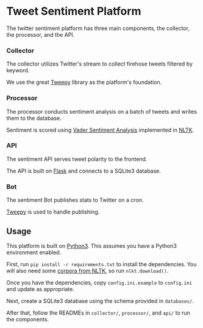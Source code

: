 # Tweet Sentiment Platform

The twitter sentiment platform has three main components, the collector, the processor,
and the API.

### Collector
The collector utilizes Twitter's stream to collect firehose tweets filtered by keyword.

We use the great [Tweepy](http://www.tweepy.org/) library as the platform's foundation.

### Processor
The processor conducts sentiment analysis on a batch of tweets and writes them to the database.

Sentiment is scored using [Vader Sentiment Analysis](http://comp.social.gatech.edu/papers/icwsm14.vader.hutto.pdf) implemented in [NLTK](http://www.nltk.org/).

### API
The sentiment API serves tweet polarity to the frontend.  

The API is built on [Flask](http://flask.pocoo.org/) and connects to a SQLite3 database.

### Bot
The sentiment Bot publishes stats to Twitter on a cron.  

[Tweepy](http://www.tweepy.org/) is used to handle publishing.

## Usage
This platform is built on [Python3](https://www.python.org/download/releases/3.0/). This assumes
you have a Python3 environment enabled.

First, run `pip install -r requirements.txt` to install the dependencies. You will also
need some [corpora from NLTK](http://www.nltk.org/data.html), so run `nlkt.download()`.

Once you have the dependencies, copy `config.ini.example` to `config.ini` and update as
appropriate.

Next, create a SQLite3 database using the schema provided in `databases/`.

After that, follow the READMEs in `collector/`, `processor/`, and `api/` to run
the components.
